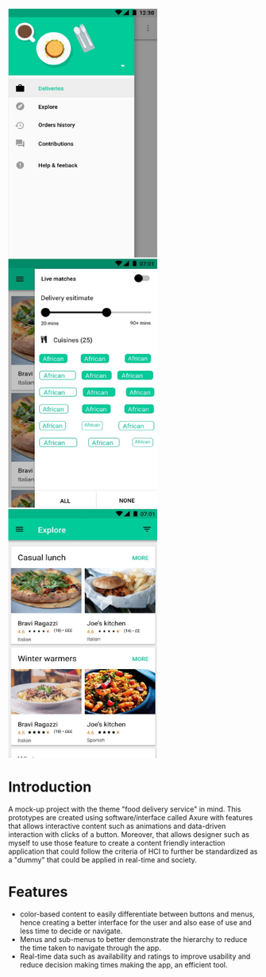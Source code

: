 
 <img src="mockup1.jpg" height=500 width=300/> <img src="mockup2.jpg" height=500 width=300/> <img src="mockup3.jpg" height=500 width=300/>
      




# Introduction

A mock-up project with the theme "food delivery service" in mind. This prototypes are created using software/interface
called Axure with features that allows interactive content such as animations and data-driven interaction with clicks 
of a button. Moreover, that allows designer such as myself to use those feature to create a content friendly interaction
application that could follow the criteria of HCI to further be standardized as a "dummy" that could be applied in real-time
and society. 


# Features
* color-based content to easily differentiate between buttons and menus, hence creating a better interface for the user and
  also ease of use and less time to decide or navigate.
* Menus and sub-menus to better demonstrate the hierarchy to reduce the time taken to navigate through the app.
* Real-time data such as availability and ratings to improve usability and reduce decision making times making the app,
  an efficient tool. 